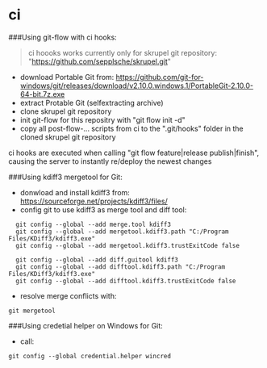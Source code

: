 # ci

###Using git-flow with ci hooks:

> ci hoooks works currently only for skrupel git repository: "https://github.com/sepplsche/skrupel.git"

- download Portable Git from: https://github.com/git-for-windows/git/releases/download/v2.10.0.windows.1/PortableGit-2.10.0-64-bit.7z.exe
- extract Protable Git (selfextracting archive)
- clone skrupel git repository
- init git-flow for this repositry with "git flow init -d"
- copy all post-flow-... scripts from ci to the ".git/hooks" folder in the cloned skrupel git repository

ci hooks are executed when calling "git flow feature|release publish|finish", causing the server to instantly re/deploy the newest changes

###Using kdiff3 mergetool for Git:
- donwload and install kdiff3 from: https://sourceforge.net/projects/kdiff3/files/
- config git to use kdiff3 as merge tool and diff tool:
```
  git config --global --add merge.tool kdiff3
  git config --global --add mergetool.kdiff3.path "C:/Program Files/KDiff3/kdiff3.exe"
  git config --global --add mergetool.kdiff3.trustExitCode false
  
  git config --global --add diff.guitool kdiff3
  git config --global --add difftool.kdiff3.path "C:/Program Files/KDiff3/kdiff3.exe"
  git config --global --add difftool.kdiff3.trustExitCode false
```
- resolve merge conflicts with:
```
git mergetool
```
###Using credetial helper on Windows for Git:
- call:
```
git config --global credential.helper wincred
```
